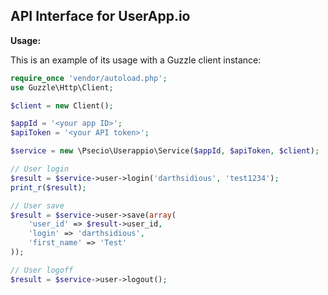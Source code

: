 ## API Interface for UserApp.io

**Usage:**

This is an example of its usage with a Guzzle client instance:

```php
require_once 'vendor/autoload.php';
use Guzzle\Http\Client;

$client = new Client();

$appId = '<your app ID>';
$apiToken = '<your API token>';

$service = new \Psecio\Userappio\Service($appId, $apiToken, $client);

// User login
$result = $service->user->login('darthsidious', 'test1234');
print_r($result);

// User save
$result = $service->user->save(array(
	'user_id' => $result->user_id,
	'login' => 'darthsidious',
	'first_name' => 'Test'
));

// User logoff
$result = $service->user->logout();
```

